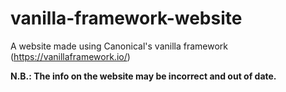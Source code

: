 # vanilla-framework-website
A website made using Canonical's vanilla framework (https://vanillaframework.io/)

**N.B.: The info on the website may be incorrect and out of date.**
